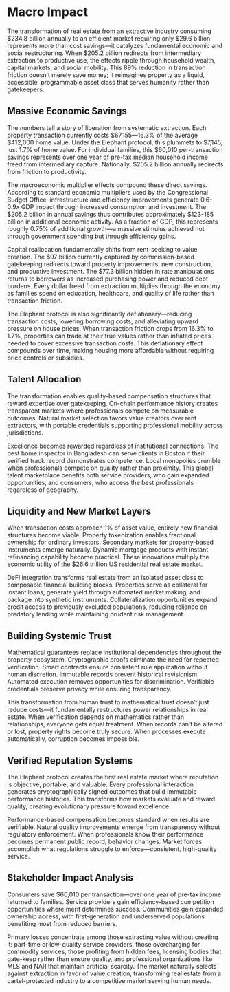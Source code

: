 # Macro Impact

The transformation of real estate from an extractive industry consuming
$234.8 billion annually to an efficient market requiring only $29.6
billion represents more than cost savings—it catalyzes fundamental
economic and social restructuring. When $205.2 billion redirects from
intermediary extraction to productive use, the effects ripple through
household wealth, capital markets, and social mobility. This 89%
reduction in transaction friction doesn’t merely save money; it
reimagines property as a liquid, accessible, programmable asset class
that serves humanity rather than gatekeepers.

## Massive Economic Savings

The numbers tell a story of liberation from systematic extraction. Each
property transaction currently costs $67,155—16.3% of the average
$412,000 home value. Under the Elephant protocol, this plummets to
$7,145, just 1.7% of home value. For individual families, this $60,010
per-transaction savings represents over one year of pre-tax median
household income freed from intermediary capture. Nationally, $205.2
billion annually redirects from friction to productivity.

The macroeconomic multiplier effects compound these direct savings.
According to standard economic multipliers used by the Congressional
Budget Office, infrastructure and efficiency improvements generate
0.6-0.9x GDP impact through increased consumption and investment. The
$205.2 billion in annual savings thus contributes approximately $123-185
billion in additional economic activity. As a fraction of GDP, this
represents roughly 0.75% of additional growth—a massive stimulus
achieved not through government spending but through efficiency gains.

Capital reallocation fundamentally shifts from rent-seeking to value
creation. The $97 billion currently captured by commission-based
gatekeeping redirects toward property improvements, new construction,
and productive investment. The $77.3 billion hidden in rate
manipulations returns to borrowers as increased purchasing power and
reduced debt burdens. Every dollar freed from extraction multiplies
through the economy as families spend on education, healthcare, and
quality of life rather than transaction friction.

The Elephant protocol is also significantly deflationary—reducing
transaction costs, lowering borrowing costs, and alleviating upward
pressure on house prices. When transaction friction drops from 16.3% to
1.7%, properties can trade at their true values rather than inflated
prices needed to cover excessive transaction costs. This deflationary
effect compounds over time, making housing more affordable without
requiring price controls or subsidies.

## Talent Allocation

The transformation enables quality-based compensation structures that
reward expertise over gatekeeping. On-chain performance history creates
transparent markets where professionals compete on measurable outcomes.
Natural market selection favors value creators over rent extractors,
with portable credentials supporting professional mobility across
jurisdictions.

Excellence becomes rewarded regardless of institutional connections. The
best home inspector in Bangladesh can serve clients in Boston if their
verified track record demonstrates competence. Local monopolies crumble
when professionals compete on quality rather than proximity. This global
talent marketplace benefits both service providers, who gain expanded
opportunities, and consumers, who access the best professionals
regardless of geography.

## Liquidity and New Market Layers

When transaction costs approach 1% of asset value, entirely new
financial structures become viable. Property tokenization enables
fractional ownership for ordinary investors. Secondary markets for
property-based instruments emerge naturally. Dynamic mortgage products
with instant refinancing capability become practical. These innovations
multiply the economic utility of the $26.6 trillion US residential real
estate market.

DeFi integration transforms real estate from an isolated asset class to
composable financial building blocks. Properties serve as collateral for
instant loans, generate yield through automated market making, and
package into synthetic instruments. Collateralization opportunities
expand credit access to previously excluded populations, reducing
reliance on predatory lending while maintaining prudent risk management.

## Building Systemic Trust

Mathematical guarantees replace institutional dependencies throughout
the property ecosystem. Cryptographic proofs eliminate the need for
repeated verification. Smart contracts ensure consistent rule
application without human discretion. Immutable records prevent
historical revisionism. Automated execution removes opportunities for
discrimination. Verifiable credentials preserve privacy while ensuring
transparency.

This transformation from human trust to mathematical trust doesn’t just
reduce costs—it fundamentally restructures power relationships in real
estate. When verification depends on mathematics rather than
relationships, everyone gets equal treatment. When records can’t be
altered or lost, property rights become truly secure. When processes
execute automatically, corruption becomes impossible.

## Verified Reputation Systems

The Elephant protocol creates the first real estate market where
reputation is objective, portable, and valuable. Every professional
interaction generates cryptographically signed outcomes that build
immutable performance histories. This transforms how markets evaluate
and reward quality, creating evolutionary pressure toward excellence.

Performance-based compensation becomes standard when results are
verifiable. Natural quality improvements emerge from transparency
without regulatory enforcement. When professionals know their
performance becomes permanent public record, behavior changes. Market
forces accomplish what regulations struggle to enforce—consistent,
high-quality service.

## Stakeholder Impact Analysis

Consumers save $60,010 per transaction—over one year of pre-tax income
returned to families. Service providers gain efficiency-based
competition opportunities where merit determines success. Communities
gain expanded ownership access, with first-generation and underserved
populations benefiting most from reduced barriers.

Primary losses concentrate among those extracting value without creating
it: part-time or low-quality service providers, those overcharging for
commodity services, those profiting from hidden fees, licensing bodies
that gate-keep rather than ensure quality, and professional
organizations like MLS and NAR that maintain artificial scarcity. The
market naturally selects against extraction in favor of value creation,
transforming real estate from a cartel-protected industry to a
competitive market serving human needs.
